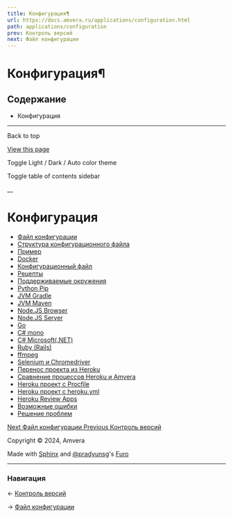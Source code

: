 ```yaml
---
title: Конфигурация¶
url: https://docs.amvera.ru/applications/configuration.html
path: applications/configuration
prev: Контроль версий
next: Файл конфигурации
---
```


# Конфигурация¶

## Содержание

- Конфигурация

---

Back to top

[ View this page ](<../_sources/applications/configuration.rst.txt> "View this page")

Toggle Light / Dark / Auto color theme

Toggle table of contents sidebar

__

# Конфигурация
* [Файл конфигурации](<configuration/config-file.html>)
* [Структура конфигурационного файла](<configuration/config-file.html#id2>)
* [Пример](<configuration/config-file.html#id3>)
* [Docker](<configuration/docker.html>)
* [Конфигурационный файл](<configuration/docker.html#id1>)
* [Рецепты](<configuration/docker.html#id2>)
* [Поддерживаемые окружения](<supported-env.html>)
* [Python Pip](<environments/python-pip.html>)
* [JVM Gradle](<environments/jvm-gradle.html>)
* [JVM Maven](<environments/jvm-maven.html>)
* [Node.JS Browser](<environments/nodejs-browser.html>)
* [Node.JS Server](<environments/nodejs-server.html>)
* [Go](<environments/golang-go.html>)
* [C# mono](<environments/csharp-mono.html>)
* [С# Microsoft(.NET)](<environments/csharp-dotnet.html>)
* [Ruby (Rails)](<environments/ruby-bundle.html>)
* [ffmpeg](<environments/ffmpeg-pip.html>)
* [Selenium и Chromedriver](<environments/selenium-chromedriver.html>)
* [Перенос проекта из Heroku](<configuration/heroku-migration.html>)
* [Сравнение процессов Heroku и Amvera](<configuration/heroku-migration.html#heroku-amvera>)
* [Heroku проект с Procfile](<configuration/heroku-migration.html#heroku-procfile>)
* [Heroku проект с heroku.yml](<configuration/heroku-migration.html#heroku-heroku-yml>)
* [Heroku Review Apps](<configuration/heroku-migration.html#heroku-review-apps>)
* [Возможные ошибки](<configuration/heroku-migration.html#id4>)
* [Решение проблем](<configuration/heroku-migration.html#id5>)

[ Next Файл конфигурации ](<configuration/config-file.html>) [ Previous Контроль версий ](<version-control.html>)

Copyright © 2024, Amvera 

Made with [Sphinx](<https://www.sphinx-doc.org/>) and [@pradyunsg](<https://pradyunsg.me>)'s [Furo](<https://github.com/pradyunsg/furo>)


---

### Навигация

← [Контроль версий](https://docs.amvera.ru/version-control.html)

→ [Файл конфигурации](https://docs.amvera.ru/configuration/config-file.html)
